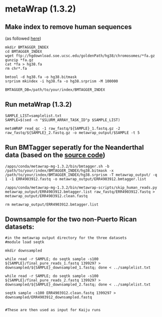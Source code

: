 # metaWrap (1.3.2)

## Make index to remove human sequences
(as followed [here](https://github.com/bxlab/metaWRAP/blob/master/installation/database_installation.md#making-host-genome-index-for-bmtagger))
```
mkdir BMTAGGER_INDEX
cd BMTAGGER_INDEX
wget ftp://hgdownload.soe.ucsc.edu/goldenPath/hg38/chromosomes/*fa.gz
gunzip *fa.gz
cat *fa > hg38.fa
rm chr*.fa

bmtool -d hg38.fa -o hg38.bitmask
srprism mkindex -i hg38.fa -o hg38.srprism -M 100000

BMTAGGER_DB=/path/to/your/index/BMTAGGER_INDEX

```

## Run metaWrap (1.3.2)
```
SAMPLE_LIST=samplelist.txt
SAMPLE=$(sed -n "$SLURM_ARRAY_TASK_ID"p $SAMPLE_LIST)

metaWRAP read_qc -1 raw_fastq/${SAMPLE}_1.fastq.gz -2 raw_fastq/${SAMPLE}_2.fastq.gz -o metawrap_output/$SAMPLE -t 5
```

## Run BMTagger seperatly for the Neanderthal data (based on the [source code](https://github.com/bxlab/metaWRAP/blob/master/bin/metawrap-modules/read_qc.sh))
```
/apps/conda/metawrap-mg-1.3.2/bin/bmtagger.sh -b /path/to/your/index/BMTAGGER_INDEX/hg38.bitmask -x /path/to/your/index/BMTAGGER_INDEX/hg38.srprism -T metawrap_output/ -q 1 -1 ERR4903912.fastq -o metawrap_output/ERR4903912.bmtagger.list

/apps/conda/metawrap-mg-1.3.2/bin/metawrap-scripts/skip_human_reads.py metawrap_output/ERR4903912.bmtagger.list raw_fastq/ERR4903912.fastq > metawrap_output/ERR4903912.clean.fastq

rm metawrap_output/ERR4903912.bmtagger.list
```

## Downsample for the two non-Puerto Rican datasets:
```
#in the metawrap output directory for the three datasets
#module load seqtk

mkdir downsampled

while read -r SAMPLE; do seqtk sample -s100 ${SAMPLE}/final_pure_reads_1.fastq 1399297 > downsampled/${SAMPLE}_downsampled_1.fastq; done < ../samplelist.txt

while read -r SAMPLE; do seqtk sample -s100 ${SAMPLE}/final_pure_reads_2.fastq 1399297 > downsampled/${SAMPLE}_downsampled_2.fastq; done < ../samplelist.txt

seqtk sample -s100 ERR4903912.clean.fastq 1399297 > downsampled/ERR4903912_downsampled.fastq


#These are then used as input for Kaiju runs
```

